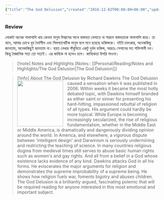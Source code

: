 ```yaml
---
{"title":"The God Delusion","created":"2016-12-02T00:00:00+06:00","updated":"2023-01-26T16:35:37+06:00","read_count":1,"authors":["Richard Dawkins"],"isbn10":547348665,"rating":4,"reviewed":true,"dg-publish":true,"cover":"https://images-na.ssl-images-amazon.com/images/S/compressed.photo.goodreads.com/books/1347220693i/14743.jpg","dg-metatags":{"og:image":"https://images-na.ssl-images-amazon.com/images/S/compressed.photo.goodreads.com/books/1347220693i/14743.jpg"},"tags":["atheism","science","theology"],"log":[{"status":"Read","timestamp":"2016-12-15T00:00:00+06:00"},{"status":"To Read","timestamp":"2016-12-02T00:00:00+06:00"}],"status":"Read","dg-path":"Reading/Books/Read/The God Delusion by Richard Dawkins.md","permalink":"/reading/books/read/the-god-delusion-by-richard-dawkins/","metatags":{"og:image":"https://images-na.ssl-images-amazon.com/images/S/compressed.photo.goodreads.com/books/1347220693i/14743.jpg"},"dgPassFrontmatter":true,"noteIcon":"1"}
---
```


### Review
লোকটা অনেক গালাগালি খায় কেননা মানুষ বিশ্বাসের সাথে বাস্তবতা মেলাতে না পারলে বাস্তবতাকে গালাগালি করে। তা বাদে, আমার চোখে খুব ধৈর্যশীল এবং সিমপ্যাথেটিক মানুষ বলে মনে হয়েছে ডকিন্সকে। বইটা চমৎকার, অনেককিছু জানতাম, অনেককিছুই জানতাম না। হয়ত লেখার গাঁথুনিতে একটু দুর্বল ডকিন্স, অন্ততঃ সেগানের মত শক্তিশালী নন। কিন্তু বৈজ্ঞানিক সত্য তো সত্যই। এর কাব্যিক না হলেও চলে। কাব্যিকতা উপরি পাওনা।

> [!note] Notes and Highlights
> (Notes:: [[Personal/Reading/Notes and Highlights/The God Delusion\|The God Delusion]])

> [!info] About The God Delusion by Richard Dawkins
><img src="https://books.google.com/books/content?id=4do3DAAAQBAJ&printsec=frontcover&img=1&zoom=1&source=gbs_api" style="float: left; margin-right: 1em;width: 150px; height: auto;" /> The God Delusion caused a sensation when it was published in 2006. Within weeks it became the most hotly debated topic, with Dawkins himself branded as either saint or sinner for presenting his hard-hitting, impassioned rebuttal of religion of all types. His argument could hardly be more topical. While Europe is becoming increasingly secularized, the rise of religious fundamentalism, whether in the Middle East or Middle America, is dramatically and dangerously dividing opinion around the world. In America, and elsewhere, a vigorous dispute between 'intelligent design' and Darwinism is seriously undermining and restricting the teaching of science. In many countries religious dogma from medieval times still serves to abuse basic human rights such as women's and gay rights. And all from a belief in a God whose existence lacks evidence of any kind. Dawkins attacks God in all his forms. He eviscerates the major arguments for religion and demonstrates the supreme improbability of a supreme being. He shows how religion fuels war, foments bigotry and abuses children. The God Delusion is a brilliantly argued, fascinating polemic that will be required reading for anyone interested in this most emotional and important subject.
